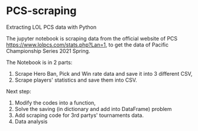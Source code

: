# PCS-scraping
Extracting LOL PCS data with Python

The jupyter notebook is scraping data from the official website of PCS https://www.lolpcs.com/stats.php?Lan=1, to get the data of Pacific Championship Series 2021 Spring.

The Notebook is in 2 parts:
1. Scrape Hero Ban, Pick and Win rate data and save it into 3 different CSV,
2. Scrape players' statistics and save them into CSV.

Next step:
1. Modify the codes into a function,
2. Solve the saving (in dictionary and add into DataFrame) problem
3. Add scraping code for 3rd partys' tournaments data.
4. Data analysis
